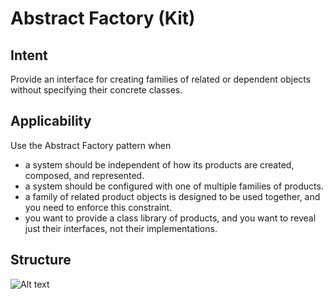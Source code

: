 # Abstract Factory (Kit)
## Intent
Provide an interface for creating families of related or dependent objects without specifying their concrete classes.
## Applicability
Use the Abstract Factory pattern when

* a system should be independent of how its products are created, composed, and represented.
* a system should be configured with one of multiple families of products.
* a family of related product objects is designed to be used together, and you need to enforce this constraint.
* you want to provide a class library of products, and you want to reveal just their interfaces, not their implementations.
## Structure
![Alt text](https://www.cs.unc.edu/~stotts/GOF/hires/Pictures/abfac108.gif)
